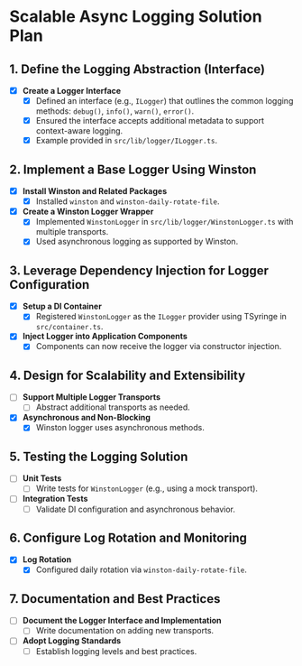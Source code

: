 # Scalable Async Logging Solution Plan

## 1. Define the Logging Abstraction (Interface)
- [x] **Create a Logger Interface**
  - [x] Defined an interface (e.g., `ILogger`) that outlines the common logging methods: `debug()`, `info()`, `warn()`, `error()`.
  - [x] Ensured the interface accepts additional metadata to support context-aware logging.
  - [x] Example provided in `src/lib/logger/ILogger.ts`.

## 2. Implement a Base Logger Using Winston
- [x] **Install Winston and Related Packages**
  - [x] Installed `winston` and `winston-daily-rotate-file`.
- [x] **Create a Winston Logger Wrapper**
  - [x] Implemented `WinstonLogger` in `src/lib/logger/WinstonLogger.ts` with multiple transports.
  - [x] Used asynchronous logging as supported by Winston.

## 3. Leverage Dependency Injection for Logger Configuration
- [x] **Setup a DI Container**
  - [x] Registered `WinstonLogger` as the `ILogger` provider using TSyringe in `src/container.ts`.
- [x] **Inject Logger into Application Components**
  - [x] Components can now receive the logger via constructor injection.

## 4. Design for Scalability and Extensibility
- [ ] **Support Multiple Logger Transports**
  - [ ] Abstract additional transports as needed.
- [x] **Asynchronous and Non-Blocking**
  - [x] Winston logger uses asynchronous methods.

## 5. Testing the Logging Solution
- [ ] **Unit Tests**
  - [ ] Write tests for `WinstonLogger` (e.g., using a mock transport).
- [ ] **Integration Tests**
  - [ ] Validate DI configuration and asynchronous behavior.

## 6. Configure Log Rotation and Monitoring
- [x] **Log Rotation**
  - [x] Configured daily rotation via `winston-daily-rotate-file`.

## 7. Documentation and Best Practices
- [ ] **Document the Logger Interface and Implementation**
  - [ ] Write documentation on adding new transports.
- [ ] **Adopt Logging Standards**
  - [ ] Establish logging levels and best practices.
